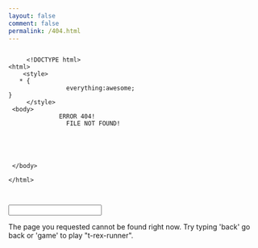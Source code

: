 ```yaml
---
layout: false
comment: false
permalink: /404.html
---
```

<!--j's自定义修改  个性化404-->

<html onclick="document.getElementById('404-input').focus();">
<head>
    <meta charset="UTF-8">
    <title>404</title>
    <link rel="stylesheet" href="/css/style.css">
</head>

<body>

<!-- part1 -->
<div class="error" id="part1">
        <div class="wrap">
            <div class="404">
    <pre><code>
     <span class="green">&lt;!</span><span>DOCTYPE html</span><span class="green">&gt;</span>
<span class="orange">&lt;html&gt;</span>
    <span class="orange">&lt;style&gt;</span>
   * {
                <span class="green">everything</span>:<span class="blue">awesome</span>;
}
     <span class="orange">&lt;/style&gt;</span>
 <span class="orange">&lt;body&gt;</span>
              ERROR 404!
                FILE NOT FOUND!
                <span class="comment">                                                </span>
 <span class="orange"></span>
        <br/>
        <span class="info">
<span class="orange">&nbsp;&lt;/body&gt;</span><br/>
<span class="orange">&lt;/html&gt;</span>
        </span>
    </code></pre>
            </div>
        </div>
</div>

    
<!-- part2 -->
<div class="container">
    <form class="four-oh-four-form">
        <input type="text" class="404-input" id="404-input">
    </form>
    <div class="terminal">
        <p class="prompt">The page you requested cannot be found right now. Try typing 'back' go back or 'game' to play "t-rex-runner".</p>
        <p class="prompt output new-output"></p>
    </div>
</div>
<script src='https://cdnjs.cloudflare.com/ajax/libs/jquery/2.1.3/jquery.min.js'></script>
<script src='https://cdnjs.cloudflare.com/ajax/libs/velocity/1.2.2/velocity.min.js'></script>
<script src="/js/index.js"></script>

</body>
</html>